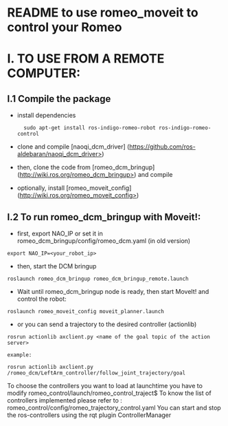 README to use romeo_moveit to control your Romeo
================================================

I. TO USE FROM A REMOTE COMPUTER:
=================================

I.1 Compile the package
-----------------------

- install dependencies

        sudo apt-get install ros-indigo-romeo-robot ros-indigo-romeo-control

- clone and compile [naoqi_dcm_driver] (https://github.com/ros-aldebaran/naoqi_dcm_driver>)

- then, clone the code from [romeo_dcm_bringup] (http://wiki.ros.org/romeo_dcm_bringup>) and compile

- optionally, install [romeo_moveit_config] (http://wiki.ros.org/romeo_moveit_config>)


I.2 To run romeo_dcm_bringup with Moveit!:
------------------------------------------

- first, export NAO_IP or set it in romeo_dcm_bringup/config/romeo_dcm.yaml (in old version)

``
export NAO_IP=<your_robot_ip>
``

- then, start the DCM bringup

``
roslaunch romeo_dcm_bringup romeo_dcm_bringup_remote.launch
``

- Wait until romeo_dcm_bringup node is ready, then start MoveIt! and control the robot:

``
roslaunch romeo_moveit_config moveit_planner.launch
``

- or you can send a trajectory to the desired controller (actionlib)

``
rosrun actionlib axclient.py <name of the goal topic of the action server>
``

``
example:
``

``
rosrun actionlib axclient.py /romeo_dcm/LeftArm_controller/follow_joint_trajectory/goal
``

To choose the controllers you want to load at launchtime you have to modify romeo_control/launch/romeo_control_traject$
To know the list of controllers implemented please refer to : romeo_control/config/romeo_trajectory_control.yaml
You can start and stop the ros-controllers using the rqt plugin ControllerManager

